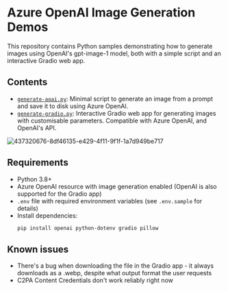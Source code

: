 # Azure OpenAI Image Generation Demos

This repository contains Python samples demonstrating how to generate images using OpenAI's gpt-image-1 model, both with a simple script and an interactive Gradio web app.

## Contents

- [`generate-aoai.py`](GPT-image-1/generate-aoai.py): Minimal script to generate an image from a prompt and save it to disk using Azure OpenAI.
- [`generate-gradio.py`](GPT-image-1/generate-gradio.py): Interactive Gradio web app for generating images with customisable parameters. Compatible with Azure OpenAI, and OpenAI's API.

![437320676-8df46135-e429-4f11-9f1f-1a7d949be717](https://github.com/user-attachments/assets/1cec1413-d99d-476e-be47-e7beff6b4ff8)


## Requirements

- Python 3.8+
- Azure OpenAI resource with image generation enabled (OpenAI is also supported for the Gradio app)
- `.env` file with required environment variables (see `.env.sample` for details)
- Install dependencies:
  ```sh
  pip install openai python-dotenv gradio pillow

## Known issues
- There's a bug when downloading the file in the Gradio app - it always downloads as a .webp, despite what output format the user requests
- C2PA Content Credentials don't work reliably right now
